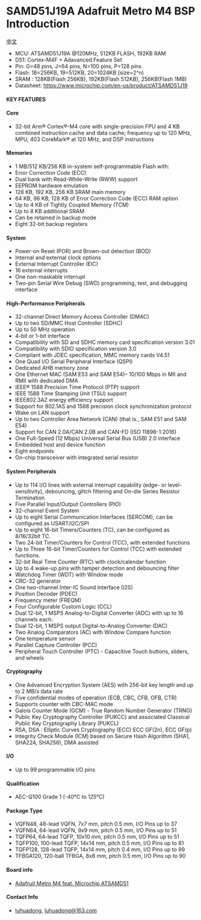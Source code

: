 # SAMD51J19A Adafruit Metro M4 BSP Introduction

[中文](README_zh.md) 

- MCU: ATSAMD51J19A @120MHz, 512KB FLASH, 192KB RAM
- D51: Cortex-M4F + Adavanced Feature Set
- Pin: G=48 pins, J=64 pins, N=100 pins, P=128 pins
- Flash: 18=256KB, 19=512KB, 20=1024KB (size=2^n)
- SRAM : 128KB(Flash 256KB), 192KB(Flash 512KB), 256KB(Flash 1MB)
- Datasheet: <https://www.microchip.com/en-us/product/ATSAMD51J19>

#### KEY FEATURES

#### Core

- 32-bit Arm® Cortex®-M4 core with single-precision FPU and 4 KB combined instruction cache and data cache; frequency up to 120 MHz, MPU, 403 CoreMark® at 120 MHz, and DSP instructions

#### Memories

- 1 MB/512 KB/256 KB in-system self-programmable Flash with:
- Error Correction Code (ECC)
- Dual bank with Read-While-Write (RWW) support
- EEPROM hardware emulation
- 128 KB, 192 KB, 256 KB SRAM main memory
- 64 KB, 96 KB, 128 KB of Error Correction Code (ECC) RAM option
- Up to 4 KB of Tightly Coupled Memory (TCM)
- Up to 8 KB additional SRAM
- Can be retained in backup mode
- Eight 32-bit backup registers

#### System

- Power-on Reset (POR) and Brown-out detection (BOD)
- Internal and external clock options
- External Interrupt Controller (EIC)
- 16 external interrupts
- One non-maskable interrupt
- Two-pin Serial Wire Debug (SWD) programming, test, and debugging interface

#### High-Performance Peripherals

- 32-channel Direct Memory Access Controller (DMAC)
- Up to two SD/MMC Host Controller (SDHC)
- Up to 50 MHz operation
- 4-bit or 1-bit interface
- Compatibility with SD and SDHC memory card specification version 3.01
- Compatibility with SDIO specification version 3.0
- Compliant with JDEC specification, MMC memory cards V4.51
- One Quad I/O Serial Peripheral Interface (QSPI)
- Dedicated AHB memory zone
- One Ethernet MAC (SAM E53 and SAM E54)– 10/100 Mbps in MII and RMII with dedicated DMA
- IEEE® 1588 Precision Time Protocol (PTP) support
- IEEE 1588 Time Stamping Unit (TSU) support
- IEEE802.3AZ energy efficiency support
- Support for 802.1AS and 1588 precision clock synchronization protocol
- Wake on LAN support
-  Up to two Controller Area Network (CAN) (that is., SAM E51 and SAM E54)
- Support for CAN 2.0A/CAN 2.0B and CAN-FD (ISO 11898-1:2016)
- One Full-Speed (12 Mbps) Universal Serial Bus (USB) 2.0 interface
- Embedded host and device function
- Eight endpoints
- On-chip transceiver with integrated serial resistor

#### System Peripherals

- Up to 114 I/O lines with external interrupt capability (edge- or level-sensitivity), debouncing, glitch filtering and On-die Series Resistor Termination
- Five Parallel Input/Output Controllers (PIO)
- 32-channel Event System
- Up to eight Serial Communication Interfaces (SERCOM), can be configured as USART/I2C/SPI
- Up to eight 16-bit Timers/Counters (TC), can be configured as 8/16/32bit TC.
- Two 24-bit Timer/Counters for Control (TCC), with extended functions
- Up to Three 16-bit Timer/Counters for Control (TCC) with extended functions.
- 32-bit Real Time Counter (RTC) with clock/calendar function
- Up to 4 wake-up pins with tamper detection and debouncing filter
- Watchdog Timer (WDT) with Window mode
- CRC-32 generator
- One two-channel Inter-IC Sound Interface (I2S)
- Position Decoder (PDEC)
- Frequency meter (FREQM)
- Four Configurable Custom Logic (CCL)
- Dual 12-bit, 1 MSPS Analog-to-Digital Converter (ADC) with up to 16 channels each:
- Dual 12-bit, 1 MSPS output Digital-to-Analog Converter (DAC)
- Two Analog Comparators (AC) with Window Compare function
- One temperature sensor
- Parallel Capture Controller (PCC)
- Peripheral Touch Controller (PTC) - Capacitive Touch buttons, sliders, and wheels

#### Cryptography

- One Advanced Encryption System (AES) with 256-bit key length and up to 2 MB/s data rate
- Five confidential modes of operation (ECB, CBC, CFB, OFB, CTR)
- Supports counter with CBC-MAC mode
- Galois Counter Mode (GCM) - True Random Number Generator (TRNG)
- Public Key Cryptography Controller (PUKCC) and associated Classical Public Key Cryptography Library (PUKCL)
- RSA, DSA : Elliptic Curves Cryptography (ECC) ECC GF(2n), ECC GF(p)
- Integrity Check Module (ICM) based on Secure Hash Algorithm (SHA1, SHA224, SHA256), DMA assisted

#### I/O

- Up to 99 programmable I/O pins

#### Qualification

- AEC-Q100 Grade 1 (-40°C to 125°C)

#### Package Type

- VQFN48,    48-lead VQFN, 7x7 mm,   pitch 0.5 mm, I/O Pins up to 37
- VQFN64,    64-lead VQFN, 9x9 mm,   pitch 0.5 mm, I/O Pins up to 51
- TQFP64,    64-lead TQFP, 10x10 mm, pitch 0.5 mm, I/O Pins up to 51
- TQFP100,  100-lead TQFP, 14x14 mm, pitch 0.5 mm, I/O Pins up to 81
- TQFP128,  128-lead TQFP, 14x14 mm, pitch 0.4 mm, I/O Pins up to 99
- TFBGA120, 120-ball TFBGA, 8x8 mm,  pitch 0.5 mm, I/O Pins up to 90

#### Board info

- [Adafruit Metro M4 feat. Microchip ATSAMD51](https://www.adafruit.com/product/3382)

#### Contact Info

- [luhuadong](https://github.com/luhuadong), <luhuadong@163.com>
